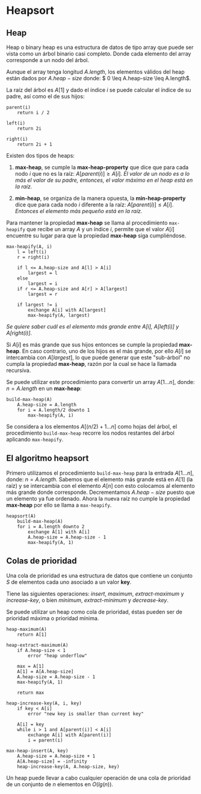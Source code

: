 # Heapsort

## Heap
Heap o binary heap es una estructura de datos de tipo array que puede ser vista como un árbol binario casi completo. Donde cada elemento del array corresponde a un nodo del árbol.

Aunque el array tenga longitud $A.length$, los elementos válidos del heap están dados por $A.heap-size$ donde: $ 0 \leq A.heap-size \leq A.length$.

La raíz del árbol es $A[1]$ y dado el índice $i$ se puede calcular el índice de su padre, así como el de sus hijos:

```
parent(i)
    return i / 2
```

```
left(i)
    return 2i
```

```
right(i)
    return 2i + 1
```

Existen dos tipos de heaps:
1. **max-heap**, se cumple la **max-heap-property** que dice que para cada nodo $i$ que no es la raíz: $A[parent(i)] \geq A[i]$.
*El valor de un nodo es a lo más el valor de su padre, entonces, el valor máximo en el heap está en la raíz.*

2. **min-heap**, se organiza de la manera opuesta, la **min-heap-property** dice que para cada nodo $i$ diferente a la raíz: $A[parent(i)] \leq A[i]$.
*Entonces el elemento más pequeño está en la raíz.*

Para mantener la propiedad **max-heap** se llama al procedimiento `max-heapify` que recibe un array $A$ y un índice $i$, permite que el valor $A[i]$ encuentre su lugar para que la propiedad **max-heap** siga cumpliéndose.

```
max-heapify(A, i)
    l = left(i)
    r = right(i)

    if l <= A.heap-size and A[l] > A[i]
        largest = l
    else
        largest = i
    if r <= A.heap-size and A[r] > A[largest]
        largest = r
    
    if largest != i
        exchange A[i] with A[largest]
        max-heapify(A, largest)
```
*Se quiere saber cuál es el elemento más grande entre $A[i]$, $A[left(i)]$ y $A[right(i)]$*.

Si $A[i]$ es más grande que sus hijos entonces se cumple la propiedad **max-heap**. En caso contrario, uno de los hijos es el más grande, por ello $A[i]$ se intercambia con $A[largest]$, lo que puede generar que este "sub-árbol" no cumpla la propiedad **max-heap**, razón por la cual se hace la llamada recursiva.

Se puede utilizar este procedimiento para convertir un array $A[1...n]$, donde: $n = A.length$ en un **max-heap**:
```
build-max-heap(A)
    A.heap-size = A.length
    for i = A.length/2 downto 1
        max-heapify(A, i)
```
Se considera a los elementos $A[(n/2)+1...n]$ como hojas del árbol, el procedimiento `build-max-heap` recorre los nodos restantes del árbol aplicando `max-heapify`.

## El algoritmo heapsort
Primero utilizamos el procedimiento `build-max-heap` para la entrada $A[1...n]$, donde: $n = A.length$. Sabemos que el elemento más grande está en $A[1]$ (la raíz) y se intercambia con el elemento $A[n]$ con esto colocamos al elemento más grande donde corresponde. Decrementamos $A.heap-size$ puesto que un elemento ya fue ordenado. Ahora la nueva raíz no cumple la propiedad **max-heap** por ello se llama a `max-heapify`.
```
heapsort(A)
    build-max-heap(A)
    for i = A.length downto 2
        exchange A[1] with A[i]
        A.heap-size = A.heap-size - 1
        max-heapify(A, 1)
```

## Colas de prioridad
Una cola de prioridad es una estructura de datos que contiene un conjunto $S$ de elementos cada uno asociado a un valor **key**.

Tiene las siguientes operaciones: *insert*, *maximum*, *extract-maximum* y *increase-key*, o bien *minimum*, *extract-minimum* y *decrease-key*.

Se puede utilizar un heap como cola de prioridad, éstas pueden ser de prioridad máxima o prioridad mínima.

```
heap-maximum(A)
    return A[1]
```

```
heap-extract-maximum(A)
    if A.heap-size < 1
        error "heap underflow"
    
    max = A[1]
    A[1] = A[A.heap-size]
    A.heap-size = A.heap-size - 1
    max-heapify(A, 1)

    return max
```

```
heap-increase-key(A, i, key)
    if key < A[i]
        error "new key is smaller than current key"

    A[i] = key
    while i > 1 and A[parent(i)] < A[i]
        exchange A[i] with A[parent(i)]
        i = parent(i)
```

```
max-heap-insert(A, key)
    A.heap-size = A.heap-size + 1
    A[A.heap-size] = -infinity
    heap-increase-key(A, A.heap-size, key)
```

Un heap puede llevar a cabo cualquier operación de una cola de prioridad de un conjunto de $n$ elementos en $O(lg(n))$.